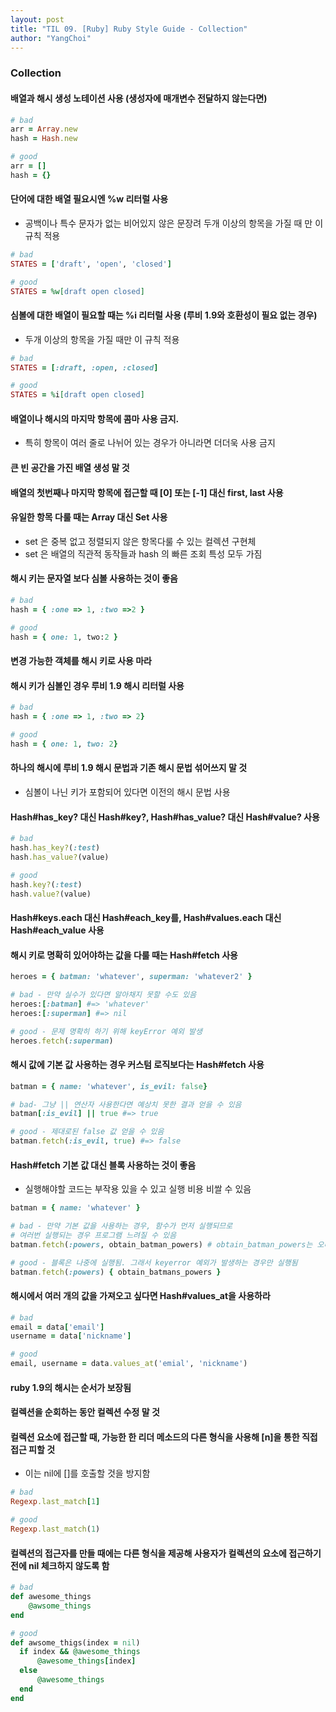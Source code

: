 ```yaml
---
layout: post
title: "TIL 09. [Ruby] Ruby Style Guide - Collection"
author: "YangChoi"
---
```



### Collection 

#### 배열과 해시 생성 노테이션 사용 (생성자에 매개변수 전달하지 않는다면)

```ruby
# bad
arr = Array.new
hash = Hash.new

# good 
arr = []
hash = {}
```

#### 단어에 대한 배열 필요시엔 %w 리터럴 사용
- 공백이나 특수 문자가 없는 비어있지 않은 문장려 두개 이상의 항목을 가질 때 만 이 규칙 적용 

```ruby
# bad
STATES = ['draft', 'open', 'closed']

# good 
STATES = %w[draft open closed]

```
#### 심볼에 대한 배열이 필요할 때는 %i 리터럴 사용 (루비 1.9와 호환성이 필요 없는 경우)
- 두개 이상의 항목을 가질 때만 이 규칙 적용 

```ruby
# bad 
STATES = [:draft, :open, :closed]

# good 
STATES = %i[draft open closed]
``` 

#### 배열이나 해시의 마지막 항목에 콤마 사용 금지.
- 특히 항목이 여러 줄로 나뉘어 있는 경우가 아니라면 더더욱 사용 금지


#### 큰 빈 공간을 가진 배열 생성 말 것 

#### 배열의 첫번째나 마지막 항목에 접근할 때 [0] 또는 [-1] 대신 first, last 사용 

#### 유일한 항목 다룰 때는 Array 대신 Set 사용
- set 은 중복 없고 정렬되지 않은 항목다룰 수 있는 컬렉션 구현체 
- set 은 배열의 직관적 동작들과 hash 의 빠른 조회 특성 모두 가짐

#### 해시 키는 문자열 보다 심볼 사용하는 것이 좋음 

```ruby
# bad
hash = { :one => 1, :two =>2 }

# good 
hash = { one: 1, two:2 }
```

#### 변경 가능한 객체를 해시 키로 사용 마라 

#### 해시 키가 심볼인 경우 루비 1.9 해시 리터럴 사용 

```ruby
# bad
hash = { :one => 1, :two => 2}

# good 
hash = { one: 1, two: 2}
``` 

#### 하나의 해시에 루비 1.9 해시 문법과 기존 해시 문법 섞어쓰지 말 것 
- 심볼이 나닌 키가 포함되어 있다면 이전의 해시 문법 사용 

#### Hash#has_key? 대신 Hash#key?, Hash#has_value? 대신 Hash#value? 사용 

```ruby
# bad
hash.has_key?(:test)
hash.has_value?(value)

# good 
hash.key?(:test)
hash.value?(value)
``` 

#### Hash#keys.each 대신 Hash#each_key를, Hash#values.each 대신 Hash#each_value 사용 

#### 해시 키로 명확히 있어야하는 값을 다룰 때는 Hash#fetch 사용 

```ruby 
heroes = { batman: 'whatever', superman: 'whatever2' }

# bad - 만약 실수가 있다면 알아채지 못할 수도 있음
heroes:[:batman] #=> 'whatever'
heroes:[:superman] #=> nil

# good - 문제 명확히 하기 위해 keyError 예외 발생
heroes.fetch(:superman)
```

#### 해시 값에 기본 값 사용하는 경우 커스텀 로직보다는 Hash#fetch 사용 

```ruby 
batman = { name: 'whatever', is_evil: false}

# bad- 그냥 || 연산자 사용한다면 예상치 못한 결과 얻을 수 있음
batman[:is_evil] || true #=> true

# good - 제대로된 false 값 얻을 수 있음
batman.fetch(:is_evil, true) #=> false
```

#### Hash#fetch 기본 값 대신 블록 사용하는 것이 좋음
- 실행해야할 코드는 부작용 있을 수 있고 실행 비용 비쌀 수 있음

```ruby
batman = { name: 'whatever' }

# bad - 만약 기본 값을 사용하는 경우, 함수가 먼저 실행되므로 
# 여러번 실행되는 경우 프로그램 느려질 수 있음
batman.fetch(:powers, obtain_batman_powers) # obtain_batman_powers는 오래 걸리는 함수 

# good - 블록은 나중에 실행됨. 그래서 keyerror 예외가 발생하는 경우만 실행됨 
batman.fetch(:powers) { obtain_batmans_powers }

```
#### 해시에서 여러 개의 값을 가져오고 싶다면 Hash#values_at을 사용하라 

```ruby
# bad 
email = data['email']
username = data['nickname']

# good 
email, username = data.values_at('emial', 'nickname')
``` 

#### ruby 1.9의 해시는 순서가 보장됨

#### 컬렉션을 순회하는 동안 컬렉션 수정 말 것 

#### 컬렉션 요소에 접근할 때, 가능한 한 리더 메소드의 다른 형식을 사용해 [n]을 통한 직접 접근 피할 것
- 이는 nil에 []를 호출할 것을 방지함

```ruby
# bad
Regexp.last_match[1]

# good 
Regexp.last_match(1)
```

#### 컬렉션의 접근자를 만들 때에는 다른 형식을 제공해 사용자가 컬렉션의 요소에 접근하기 전에 nil 체크하지 않도록 함

```ruby
# bad 
def awesome_things
    @awsome_things
end 

# good 
def awsome_thigs(index = nil)
  if index && @awesome_things
      @awesome_things[index]
  else
      @awesome_things
  end
end
```




